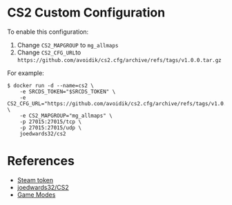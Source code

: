 # CS2 Custom Configuration

To enable this configuration:
1. Change `CS2_MAPGROUP` to `mg_allmaps`
2. Change `CS2_CFG_URL`to `https://github.com/avoidik/cs2.cfg/archive/refs/tags/v1.0.0.tar.gz`

For example:

```terminal
$ docker run -d --name=cs2 \
    -e SRCDS_TOKEN="$SRCDS_TOKEN" \
    -e CS2_CFG_URL="https://github.com/avoidik/cs2.cfg/archive/refs/tags/v1.0.0.tar.gz" \
    -e CS2_MAPGROUP="mg_allmaps" \
    -p 27015:27015/tcp \
    -p 27015:27015/udp \
    joedwards32/cs2
```

# References

- [Steam token](https://steamcommunity.com/dev/managegameservers)
- [joedwards32/CS2](https://github.com/joedwards32/CS2)
- [Game Modes](https://developer.valvesoftware.com/wiki/Counter-Strike:_Global_Offensive/Game_Modes)
